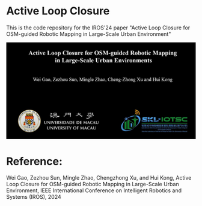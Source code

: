 # Active Loop Closure
This is the code repository for the IROS'24 paper "Active Loop Closure for OSM-guided Robotic Mapping in Large-Scale Urban Environment"

[![Active Loop Closure for OSM-guided Robotic Mapping in Large-Scale Urban Environment](activeloopclosure.jpg)](https://www.youtube.com/watch?v=jHr28Vx-M-M "Active Loop Closure for OSM-guided Robotic Mapping in Large-Scale Urban Environment")


# Reference:
Wei Gao, Zezhou Sun, Mingle Zhao, Chengzhong Xu, and Hui Kong, Active Loop Closure for OSM-guided Robotic Mapping in Large-Scale Urban Environment, 
IEEE International Conference on Intelligent Robotics and Systems (IROS), 2024
